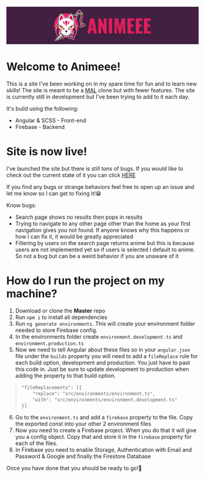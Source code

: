 <p  align="center">
    <img  src="https://raw.githubusercontent.com/JaredBecker/Animeee/master/src/assets/images/readme_logo.png" />
</p>

# Welcome to Animeee!

This is a site I've been working on in my spare time for fun and to learn new skills! The site is meant to be a [MAL](https://myanimelist.net/) clone but with fewer features. The site is currently still in development but I've been trying to add to it each day.

It's build using the following:
 - Angular & SCSS - Front-end
 - Firebase - Backend

# Site is now live!

I've launched the site but there is still tons of bugs. If you would like to check out the current state of it you can
click [HERE](https://animeee.jaredbecker.co.za/)

If you find any bugs or strange behaviors feel free to open up an issue and let me know so I can get to fixing it!😁

Know bugs:
 - Search page shows no results then pops in results
 - Trying to navigate to any other page other than the home as your first navigation gives you not found. If anyone knows why this happens or how I can fix it, it would be greatly appreciated
 - Filtering by users on the search page returns anime but this is because users are not implemented yet so if users is selected I default to anime. So not a bug but can be a weird behavior if you are unaware of it

# How do I run the project on my machine?

 1. Download or  clone the **Master** repo
 2. Run `npm i` to install all dependencies
 3. Run `ng generate environments`. This will create your environment folder needed to store Firebase config.
 4. In the environments folder create `environment.development.ts` and `environment.production.ts`
 5. Now we need to tell Angular about these files so in your `angular.json` file under the `builds` property you will need to add a `fileReplace` rule for each build option, development and production. You just have to past this code in. Just be sure to update development to production when adding the property to that build option.
>     "fileReplacements": [{
>         "replace": "src/environments/environment.ts",
>         "with": "src/environments/environment.development.ts"
>     }]
6. Go to the `environment.ts` and add a `firebase` property to the file. Copy the exported const into your other 2 environment files
7. Now you need to create a Firebase project. When you do that it will give you a config object. Copy that and store it in the `firebase` property for each of the files.
8. In Firebase you need to enable Storage, Authentication with Email and Password & Google and finally the Firestore Database

Once you have done that you should be ready to go!🥳
